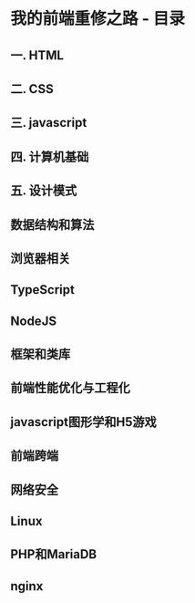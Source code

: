 # 我的前端重修之路 - 目录

## 一. HTML
## 二. CSS
## 三. javascript
## 四. 计算机基础
## 五. 设计模式
## 数据结构和算法
## 浏览器相关
## TypeScript
## NodeJS
## 框架和类库
## 前端性能优化与工程化
## javascript图形学和H5游戏
## 前端跨端
## 网络安全
## Linux
## PHP和MariaDB
## nginx